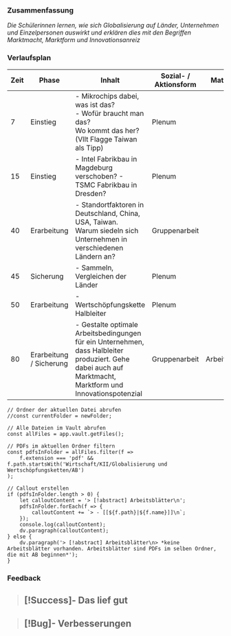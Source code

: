 

### Zusammenfassung
*Die Schülerinnen lernen, wie sich Globalisierung auf Länder, Unternehmen und Einzelpersonen auswirkt und erklären dies mit den Begriffen Marktmacht, Marktform und Innovationsanreiz*


### Verlaufsplan
| Zeit | Phase                   | Inhalt                                                                                                                                                     | Sozial- / Aktionsform | Material     |
| ---- | ----------------------- | ---------------------------------------------------------------------------------------------------------------------------------------------------------- | --------------------- | ------------ |
| 7    | Einstieg                | - Mikrochips dabei, was ist das?<br> - Wofür braucht man das? <br> Wo kommt das her? (Vllt Flagge Taiwan als Tipp)                                         | Plenum                |              |
| 15   | Einstieg                | - Intel Fabrikbau in Magdeburg verschoben? - TSMC Fabrikbau in Dresden?                                                                                    | Plenum                |              |
| 40   | Erarbeitung             | - Standortfaktoren in Deutschland, China, USA, Taiwan.<br> Warum siedeln sich Unternehmen in verschiedenen Ländern an?                                     | Gruppenarbeit         |              |
| 45   | Sicherung               | - Sammeln, Vergleichen der Länder                                                                                                                          | Plenum                |              |
| 50   | Erarbeitung             | - Wertschöpfungskette Halbleiter                                                                                                                           | Plenum                |              |
| 80   | Erarbeitung / Sicherung | - Gestalte optimale Arbeitsbedingungen für ein Unternehmen, dass Halbleiter produziert. Gehe dabei auch auf Marktmacht, Marktform und Innovationspotenzial | Gruppenarbeit         | Arbeitsblatt |




```dataviewjs
// Ordner der aktuellen Datei abrufen
//const currentFolder = newFolder;

// Alle Dateien im Vault abrufen
const allFiles = app.vault.getFiles();

// PDFs im aktuellen Ordner filtern
const pdfsInFolder = allFiles.filter(f => 
    f.extension === 'pdf' && f.path.startsWith('Wirtschaft/KII/Globalisierung und Wertschöpfungsketten/AB')
);

// Callout erstellen
if (pdfsInFolder.length > 0) {
    let calloutContent = '> [!abstract] Arbeitsblätter\n';
    pdfsInFolder.forEach(f => {
        calloutContent += `> - [[${f.path}|${f.name}]]\n`;
    });
    console.log(calloutContent);
    dv.paragraph(calloutContent);
} else {
    dv.paragraph('> [!abstract] Arbeitsblätter\n> *keine Arbeitsblätter vorhanden. Arbeitsblätter sind PDFs im selben Ordner, die mit AB beginnen*');
}
```





### Feedback
> [!Success]- Das lief gut
> -

> [!Bug]- Verbesserungen
> -
